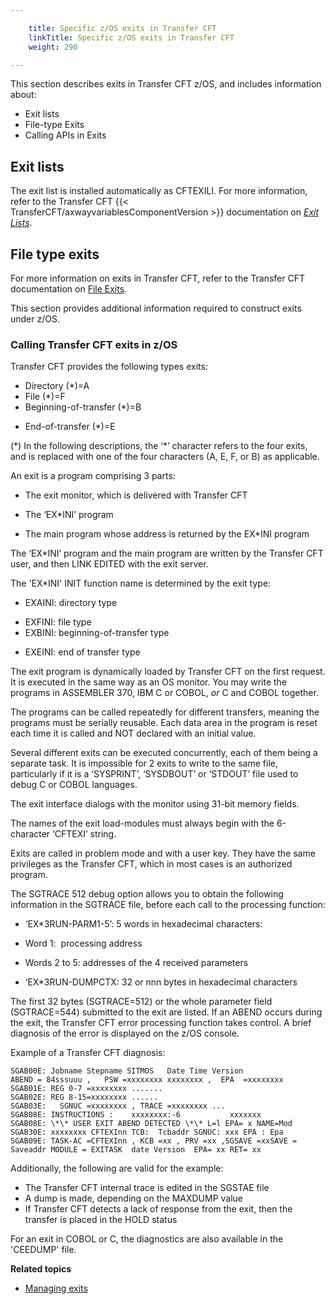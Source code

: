 ```yaml
---

    title: Specific z/OS exits in Transfer CFT
    linkTitle: Specific z/OS exits in Transfer CFT
    weight: 290

---
```

This section describes exits in Transfer CFT z/OS, and includes information about:

- Exit lists
- File-type Exits
- Calling APIs in Exits

## Exit lists

The exit list is installed automatically as CFTEXILI. For more information, refer to the Transfer CFT {{< TransferCFT/axwayvariablesComponentVersion  >}} documentation on *[*Exit Lists*](https://docs.axway.com/bundle/TransferCFT_38_UsersGuide_allOS_en_HTML5/page/Content/Prog/Exits/EXIT_list/exit_lists_start_here.htm)*.

## File type exits

For more information on exits in Transfer CFT, refer to the Transfer CFT documentation on [File Exits](https://docs.axway.com/bundle/TransferCFT_38_UsersGuide_allOS_en_HTML5/page/Content/Prog/Exits/File_exit/File_exit_Start_here.htm).

This section provides additional information required to construct exits under z/OS.

### Calling Transfer CFT exits in z/OS

Transfer CFT provides the following types exits:

- Directory (\*)=A
- File (\*)=F
- Beginning-of-transfer (\*)=B

<!-- -->

- End-of-transfer (\*)=E

(\*) In the following descriptions, the ‘\*’ character refers to the four exits, and is replaced with one of the four characters (A, E, F, or B) as applicable.

An exit is a program comprising 3 parts:

- The exit monitor, which is delivered with Transfer CFT

<!-- -->

- The ‘EX\*INI’ program

<!-- -->

- The main program whose address is returned by the EX\*INI program

The ‘EX\*INI’ program and the main program are written by the Transfer CFT user, and then LINK EDITED with the exit server.

The 'EX\*INI' INIT function name is determined by the exit type:

- EXAINI: directory type

<!-- -->

- EXFINI: file type
- EXBINI: beginning-of-transfer type

<!-- -->

- EXEINI: end of transfer type

The exit program is dynamically loaded by Transfer CFT on the first request. It is executed in the same way as an OS monitor. You may write the programs in ASSEMBLER 370, IBM C or COBOL, *or* C and COBOL together.

The programs can be called repeatedly for different transfers, meaning the programs must be serially reusable. Each data area in the program is reset each time it is called and NOT declared with an initial value.

Several different exits can be executed concurrently, each of them being a separate task. It is impossible for 2 exits to write to the same file, particularly if it is a ‘SYSPRINT’, ‘SYSDBOUT’ or ‘STDOUT’ file used to debug C or COBOL languages.

The exit interface dialogs with the monitor using 31-bit memory fields.

The names of the exit load-modules must always begin with the 6-character ‘CFTEXI’ string.

Exits are called in problem mode and with a user key. They have the same privileges as the Transfer CFT, which in most cases is an authorized program.

The SGTRACE 512 debug option allows you to obtain the following information in the SGTRACE file, before each call to the processing function:

- ‘EX\*3RUN-PARM1-5’: 5 words in hexadecimal characters:

<!-- -->

- Word 1:  processing address

<!-- -->

- Words 2 to 5: addresses of the 4 received parameters

<!-- -->

- ‘EX\*3RUN-DUMPCTX: 32 or nnn bytes in hexadecimal characters

The first 32 bytes (SGTRACE=512) or the whole parameter field (SGTRACE=544) submitted to the exit are listed. If an ABEND occurs during the exit, the Transfer CFT error processing function takes control. A brief diagnosis of the error is displayed on the z/OS console.

Example of a Transfer CFT diagnosis:

```
SGAB00E: Jobname Stepname SITMOS   Date Time Version
ABEND = 84sssuuu ,   PSW =xxxxxxxx xxxxxxxx ,  EPA  =xxxxxxxx
SGAB01E: REG 0-7 =xxxxxxxx .......
SGAB02E: REG 8-15=xxxxxxxx ......
SGAB03E:   SGNUC =xxxxxxxx , TRACE =xxxxxxxx ...
SGAB08E: INSTRUCTIONS :    xxxxxxxx:-6           xxxxxxx
SGAB08E: \*\* USER EXIT ABEND DETECTED \*\* L=l EPA= x NAME=Mod
SGAB30E: xxxxxxxx CFTEXInn TCB:  Tcbaddr SGNUC: xxx EPA : Epa
SGAB09E: TASK-AC =CFTEXInn , KCB =xx , PRV =xx ,SGSAVE =xxSAVE = Saveaddr MODULE = EXITASK  date Version  EPA= xx RET= xx
```

Additionally, the following are valid for the example:

- The Transfer CFT internal trace is edited in the SGSTAE file
- A dump is made, depending on the MAXDUMP value
- If Transfer CFT detects a lack of response from the exit, then the transfer is placed in the HOLD status

For an exit in COBOL or C, the diagnostics are also available in the 'CEEDUMP' file.

****Related topics****

- [Managing exits]()
